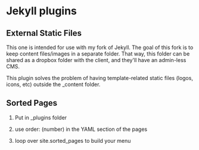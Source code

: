 Jekyll plugins
=====

External Static Files
---

This one is intended for use with my fork of Jekyll. The goal of this fork is to keep content files/images in a separate folder. That way, this folder can be shared as a dropbox folder with the client, and they'll have an admin-less CMS.

This plugin solves the problem of having template-related static files (logos, icons, etc) outside the _content folder. 


Sorted Pages
---

1. Put in _plugins folder

2. use order: (number) in the YAML section of the pages

3. loop over site.sorted_pages to build your menu